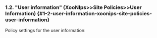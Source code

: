 ### 1.2. &quot;User information&quot; (XooNIps&gt;&gt;Site Policies&gt;&gt;User Information) {#1-2-user-information-xoonips-site-policies-user-information}

Policy settings for the user information:
